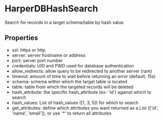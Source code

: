 HarperDBHashSearch
==================
Search for records in a target schema/table by hash value

Properties
----------
- ssl: https or http
- server: server hostname or address
- port: server port number
- credentials: UID and PWD used for database authentication
- allow_redirects: allow query to be redirected to another server (rare)
- timeout: amount of time to wait before returning an error (default: 15s)
- schema: schema within which the target table is located
- table: table from which the targeted records will be deleted
- hash_attribute: the specific hash_attribute (ex- 'id') against which to search
- hash_values: List of hash_values (\[1, 3, 5\]) for which to search
- get_attributes: define which attributes you want returned as a List (\['id', 'name', 'email'\]), or use '*' to return all attributes
